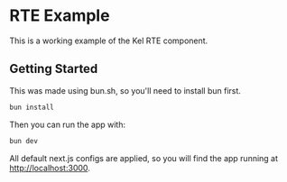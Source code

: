 # RTE Example

This is a working example of the Kel RTE component.

## Getting Started

This was made using bun.sh, so you'll need to install bun first.

```bash
bun install
```

Then you can run the app with:

```bash
bun dev
```

All default next.js configs are applied, so you will find the app running at [http://localhost:3000](http://localhost:3000).
